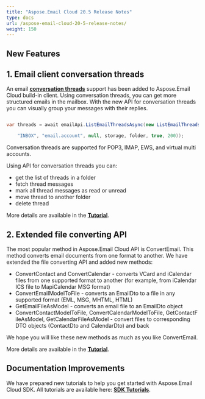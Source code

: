 ```yaml
---
title: "Aspose.Email Cloud 20.5 Release Notes"
type: docs
url: /aspose-email-cloud-20-5-release-notes/
weight: 150
---
```


## **New Features**
## **1. Email client conversation threads**
An email [**conversation threads**](https://en.wikipedia.org/wiki/Conversation_threading) support has been added to Aspose.Email Cloud build-in client. Using conversation threads, you can get more structured emails in the mailbox. With the new API for conversation threads you can visually group your messages with their replies.

```csharp

var threads = await emailApi.ListEmailThreadsAsync(new ListEmailThreadsRequest(

    "INBOX", "email.account", null, storage, folder, true, 200));

```

Conversation threads are supported for POP3, IMAP, EWS, and virtual multi accounts.

Using API for conversation threads you can:

- get the list of threads in a folder
- fetch thread messages
- mark all thread messages as read or unread
- move thread to another folder
- delete thread

More details are available in the [**Tutorial**](/emailcloud/email-client-threads/).
## **2. Extended file converting API**
The most popular method in Aspose.Email Cloud API is ConvertEmail. This method converts email documents from one format to another. We have extended the file converting API and added new methods:

- ConvertContact and ConvertCalendar - converts VCard and iCalendar files from one supported format to another (for example, from iCalendar ICS file to MapiCalendar MSG format)
- ConvertEmailModelToFile - converts an EmailDto to a file in any supported format (EML, MSG, MHTML, HTML)
- GetEmailFileAsModel - converts an email file to an EmailDto object
- ConvertContactModelToFile, ConvertCalendarModelToFile, GetContactFileAsModel, GetCalendarFileAsModel - convert files to corresponding DTO objects (ContactDto and CalendarDto) and back

We hope you will like these new methods as much as you like ConvertEmail.

More details are available in the [**Tutorial**](/emailcloud/convert-email-calendar-and-contact-files/).
## **Documentation Improvements**
We have prepared new tutorials to help you get started with Aspose.Email Cloud SDK. All tutorials are available here: [**SDK Tutorials**](/emailcloud/sdk-tutorials/).

